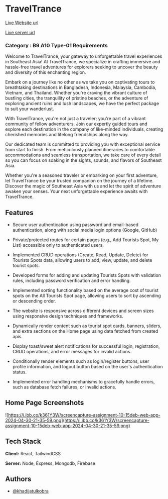 # TravelTrance

[Live Website url](https://assignment-10-15deb.web.app/)

[Live server url](https://assignment-10-server-wheat-seven.vercel.app/)


### Category : B9 A10 Type-01 Requirements

Welcome to TravelTrance, your gateway to unforgettable travel experiences in Southeast Asia! At TravelTrance, we specialize in crafting immersive and hassle-free travel adventures for explorers seeking to uncover the beauty and diversity of this enchanting region.

Embark on a journey like no other as we take you on captivating tours to breathtaking destinations in Bangladesh, Indonesia, Malaysia, Cambodia, Vietnam, and Thailand. Whether you're craving the vibrant culture of bustling cities, the tranquility of pristine beaches, or the adventure of exploring ancient ruins and lush landscapes, we have the perfect package to suit your wanderlust.

With TravelTrance, you're not just a traveler; you're part of a vibrant community of fellow adventurers. Join our expertly guided tours and explore each destination in the company of like-minded individuals, creating cherished memories and lifelong friendships along the way.

Our dedicated team is committed to providing you with exceptional service from start to finish. From meticulously planned itineraries to comfortable accommodations and seamless transportation, we take care of every detail so you can focus on soaking in the sights, sounds, and flavors of Southeast Asia.

Whether you're a seasoned traveler or embarking on your first adventure, let TravelTrance be your trusted companion on the journey of a lifetime. Discover the magic of Southeast Asia with us and let the spirit of adventure awaken your senses. Your next unforgettable experience awaits with TravelTrance.



## Features


- Secure user authentication using password and email-based authentication, along with social media login options (Google, GitHub)

- Private/protected routes for certain pages (e.g., Add Tourists Spot, My List) accessible only to authenticated users.

- Implemented CRUD operations (Create, Read, Update, Delete) for Tourists Spots data, allowing users to add, view, update, and delete tourist spots.

- Developed forms for adding and updating Tourists Spots with validation rules, including password verification and error handling.

- Implemented sorting functionality based on the average cost of tourist spots on the All Tourists Spot page, allowing users to sort by ascending or descending order.

- The website is responsive across different devices and screen sizes using responsive design techniques and frameworks.

- Dynamically render content such as tourist spot cards, banners, sliders, and extra sections on the Home page using data fetched from created apis.

- Display toast/sweet alert notifications for successful login, registration, CRUD operations, and error messages for invalid actions.

- Conditionally render elements such as login/register buttons, user profile information, and logout button based on the user's authentication status.

- Implemented error handling mechanisms to gracefully handle errors, such as database fetch failures, or invalid actions.

## Home Page Screenshots

![https://i.ibb.co/k361Y3W/screencapture-assignment-10-15deb-web-app-2024-04-30-21-35-59.png](https://i.ibb.co/k361Y3W/screencapture-assignment-10-15deb-web-app-2024-04-30-21-35-59.png)


## Tech Stack

**Client:** React, TailwindCSS

**Server:** Node, Express, Mongodb, Firebase


## Authors

- [@khadijatulkobra](https://github.com/Khadija12319)